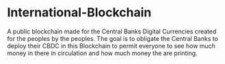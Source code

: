 # International-Blockchain

A public blockchain made for the Central Banks Digital Currencies created for the peoples by the peoples.
The goal is to obligate the Central Banks to deploy their CBDC in this Blockchain to permit everyone to see how much money in there in circulation and how much money the are printing.
